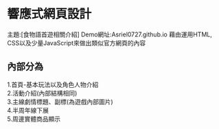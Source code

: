 # 響應式網頁設計
主題:[食物語首遊相關介紹]
Demo網址:Asriel0727.github.io
藉由運用HTML, CSS以及少量JavaScript來做出類似官方網頁的內容  
## 內部分為
1.首頁-基本玩法以及角色人物介紹  
2.活動介紹(內部結構相同)  
3.主線劇情標題、副標(為遊戲內部圖片)  
4.半周年線下展  
5.周邊實體商品顯示  
